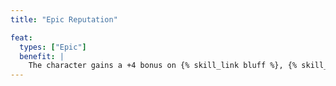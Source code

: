 ```yaml
---
title: "Epic Reputation"

feat:
  types: ["Epic"]
  benefit: |
    The character gains a +4 bonus on {% skill_link bluff %}, {% skill_link diplomacy %}, {% skill_link gather-information %}, {% skill_link intimidate %}, and {% skill_link perform %} checks.
---
```

